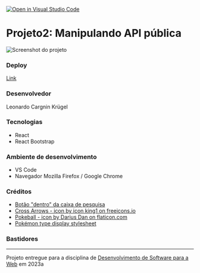 [![Open in Visual Studio Code](https://classroom.github.com/assets/open-in-vscode-718a45dd9cf7e7f842a935f5ebbe5719a5e09af4491e668f4dbf3b35d5cca122.svg)](https://classroom.github.com/online_ide?assignment_repo_id=10908209&assignment_repo_type=AssignmentRepo) 

# Projeto2: Manipulando API pública 
![Screenshot do projeto]()
### Deploy

[Link](https://elc1090.github.io/project2-lckrugel/)  


### Desenvolvedor

Leonardo Cargnin Krügel  


### Tecnologias  

- React  
- React Bootstrap  

### Ambiente de desenvolvimento

- VS Code
- Navegador Mozilla Firefox / Google Chrome

### Créditos  
- [Botão "dentro" da caixa de pesquisa](https://stackoverflow.com/questions/15314407/how-to-add-button-inside-an-input)  
- [Cross Arrows - icon by icon king1 on freeicons.io](https://freeicons.io/profile/3) 
- [Pokeball - icon by Darius Dan on flaticon.com](https://www.flaticon.com/free-icons/pokeball) 
- [Pokémon type display stylesheet](https://github.com/justingolden21/pokemon-types-css) 


### Bastidores  

 

---
Projeto entregue para a disciplina de [Desenvolvimento de Software para a Web](http://github.com/andreainfufsm/elc1090-2023a) em 2023a

